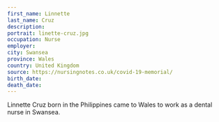 ```yaml
---
first_name: Linnette
last_name: Cruz
description: 
portrait: linette-cruz.jpg
occupation: Nurse
employer: 
city: Swansea
province: Wales
country: United Kingdom
source: https://nursingnotes.co.uk/covid-19-memorial/
birth_date: 
death_date: 
---
```


Linnette Cruz born in the Philippines came to Wales to work as a dental nurse in Swansea.